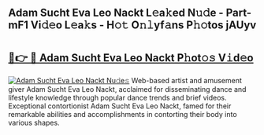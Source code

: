 ## Adam Sucht Eva Leo Nackt L𝚎a𝚔ed N𝚞𝚍e - Part-mF1 Vi𝚍𝚎o L𝚎a𝚔s - H𝚘𝚝 O𝚗𝚕yf𝚊ns P𝚑𝚘tos jAUyv

# <h2><a href="http://kf22hg.oniu.top/?m=Adam+Sucht+Eva+Leo+Nackt">🔗👉 🔴 Adam Sucht Eva Leo Nackt P𝚑ot𝚘𝚜 V𝚒d𝚎o</a></h2>

[![Adam Sucht Eva Leo Nackt Nu𝚍e𝚜](https://i.imgur.com/0qMVB7G.gif)](http://kf22hg.oniu.top/?m=Adam+Sucht+Eva+Leo+Nackt)
Web-based artist and amusement giver Adam Sucht Eva Leo Nackt, acclaimed for disseminating dance and lifestyle knowledge through popular dance trends and brief videos. Exceptional contortionist Adam Sucht Eva Leo Nackt, famed for their remarkable abilities and accomplishments in contorting their body into various shapes.  

